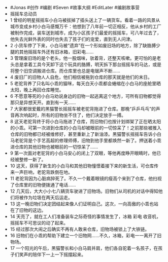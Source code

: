 - #Jonas #创作 #编剧 #Seven #故事大纲 #EditLater #编剧故事营
- 摇摇车总动员
- 1 曾经的明星摇摇车小白马被拔掉了插头送上了一辆货车。看着一路的风景从城市变成乡村小白马感慨万千：他想到了八年前一切正相反，他从乡村的工厂被制作完成，装车送到城市，成为小区孩子们最爱的摇摇车，可八年过去了，他失去光鲜外表的同时也失去了孩子们的宠爱，直到无人问津。
- 2 小货车停了下来，小白马被“遗弃”在一个形如废旧场的地方，除了缺胳膊少腿的其他摇摇车外还有旧冰箱，旧彩电……
- 3 管理废旧场的是个老头，他一股烟味，驮着背，还整天咳嗽。更可怕的是老头总是拿着工具今天卸下这个玩具的胳膊，明天拆下那台摇摇车的马达，或是将整个旧空调搬进仓库。而仓库里也总是电锯声不断……
- 4 废旧厂的旧物人人自危，他们相信被拖到仓库的那天就是他们的末日。
- 5 老驼背养了只名叫小乖的猫咪，每天白天小乖都会蜷缩在小白马的座舱里晒太阳，晚上再回仓库睡觉。
- 6 不愿意等死的小白马劝说身边的旧物一起逃离这个地方，可所有旧物都觉得那只是异想天开。直到有一天……
- 7 大家都很爱戴的黑猫警长摇摇车被老驼背拖进了仓库。那晚“乒乒乓乓”的声音再次响起时，所有的旧物坐不住了，他们决定放手一搏。
- 8 这天老驼背终于将小白马拖进了仓库，而旧物们也按计划绑架了正在晒太阳的小乖。可第一次进到仓库的小白马却被眼前的一切惊呆了！之前那些被推入仓库的旧物都已经被维修好，甚至重新上了新油漆。黑猫警长摇摇车告诉小白马老驼背是个手艺高超的修理师傅，旧物到他手里都焕然一新了。押送着小乖进仓库的其他旧物也被眼前的一切惊呆了……
- 9 第一次面对老驼背的小白马安心的闭上了双眼，等他再度睁开眼睛时，他已经被整修一新了。
- 10 这天，获得了新生的小白马和其他旧物憧憬着接下来的新生活，可仓库传来一声巨响，老驼背跌倒在地。
- 11 老驼背因为心脏病猝死了。不久一个戴着眼镜的瘦高个来到了仓库，他扫视了仓库里的旧物便拨通了电话……
- 12 几天后，大大小小七八辆货车驶进了旧物场。旧物们从司机的对话中得知他们将被作为垃圾在两天后运走。
- 13 这一晚旧物们决定团结起来像人们证明自己。这次，一向高傲的小乖也站在了旧物的这边。
- 14 天亮了，就在工人们准备装车之际奇怪的事情发生了，冰箱 彩电 收音机，摇摇车不可思议的动了起来。
- 15 经过那次大闹之后确实不再有人敢来仓库，旧物场被锁上了大铁链。
- 16 旧物们在小乖的帮助下建立一个旧物网……不久，冰箱，彩电一一离开了旧物场。
- 17 一个阳光的午后，黑猫警长和小白马肩并肩，他们各自驼着一名孩子，在孩子们笑声的陪伴下一上一下摇摆起来。

